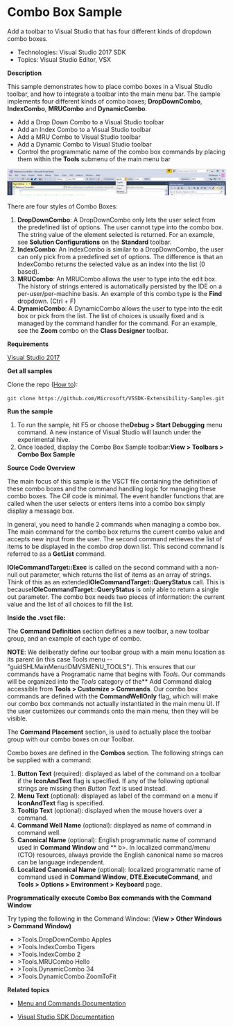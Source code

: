 # Combo Box Sample
Add a toolbar to Visual Studio that has four different kinds of
dropdown combo boxes.

* Technologies: Visual Studio 2017 SDK
* Topics: Visual Studio Editor, VSX


**Description**

This sample demonstrates how to place combo boxes in a Visual Studio toolbar,
and how to integrate a toolbar into the main menu bar. The sample implements
four different kinds of combo boxes; **DropDownCombo**, **IndexCombo**,
**MRUCombo** and **DynamicCombo**.

  * Add a Drop Down Combo to a Visual Studio toolbar
  * Add an Index Combo to a Visual Studio toolbar
  * Add a MRU Combo to Visual Studio toolbar
  * Add a Dynamic Combo to Visual Studio toolbar
  * Control the programmatic name of the combo box commands by placing them within the **Tools** submenu of the main menu bar

![image](C%23/Example.ComboBox.png)

There are four styles of Combo Boxes:

  1. **DropDownCombo**: A DropDownCombo only lets the user select from the predefined list of options. The user cannot type into the combo box. The string value of the element selected is returned. For an example, see **Solution Configurations** on the **Standard** toolbar.
  2. **IndexCombo**: An IndexCombo is similar to a DropDownCombo, the user can only pick from a predefined set of options. The difference is that an IndexCombo returns the selected value as an index into the list (0 based).
  3. **MRUCombo**: An MRUCombo allows the user to type into the edit box. The history of strings entered is automatically persisted by the IDE on a per-user/per-machine basis. An example of this combo type is the **Find** dropdown. (Ctrl + F)
  4. **DynamicCombo**: A DynamicCombo allows the user to type into the edit box or pick from the list. The list of choices is usually fixed and is managed by the command handler for the command. For an example, see the **Zoom** combo on the **Class Designer** toolbar.



**Requirements**

[ Visual Studio 2017 ](https://www.visualstudio.com/products/visual-studio-community-vs?wt.mc_id=o~display~github~vssdk)



**Get all samples**

Clone the repo ([How to](https://git-scm.com/book/en/v2/Git-Basics-Getting-a-Git-Repository#Cloning-an-Existing-Repository)):

`git clone https://github.com/Microsoft/VSSDK-Extensibility-Samples.git`

**Run the sample**

  1. To run the sample, hit F5 or choose the**Debug &gt; Start Debugging** menu command. A new instance of Visual Studio will launch under the experimental hive.
  2. Once loaded, display the Combo Box Sample toolbar:**View &gt; Toolbars &gt; Combo Box Sample**



**Source Code Overview**

The main focus of this sample is the VSCT file containing the definition of
these combo boxes and the command handling logic for managing these combo
boxes. The C# code is minimal. The event handler functions that are called
when the user selects or enters items into a combo box simply display a
message box.

In general, you need to handle 2 commands when managing a combo box. The main
command for the combo box returns the current combo value and accepts new
input from the user. The second command retrieves the list of items to be
displayed in the combo drop down list. This second command is referred to as a
**GetList** command.

**IOleCommandTarget::Exec** is called on the second command with a non-null out parameter, which returns the list of items as an array of strings. Think of this as an extended**IOleCommandTarget::QueryStatus** call. This is because**IOleCommandTarget::QueryStatus** is only able to return a single out parameter. The combo box needs two pieces of information: the current value and the list of all choices to fill the list.

**Inside the .vsct file:**

The **Command Definition** section defines a new toolbar, a new toolbar group,
and an example of each type of combo.

**NOTE**: We deliberatly define our toolbar group with a main menu location as its parent (in this case Tools menu -- "guidSHLMainMenu:IDMVSMENU_TOOLS"). This ensures that our commands have a Programatic name that begins with _Tools_. Our commands will be organized into the _Tools_ category of the** Add Command dialog accessible from **Tools &gt; Customize &gt; Commands**. Our combo box commands are defined with the **CommandWellOnly** flag, which will make our combo box commands not actually instantiated in the main menu UI. If the user customizes our commands onto the main menu, then they will be visible.

The **Command Placement** section, is used to actually place the toolbar group
with our combo boxes on our Toolbar.

Combo boxes are defined in the **Combos** section. The following strings can
be supplied with a command:

  1. **Button Text** (required): displayed as label of the command on a toolbar if the **IconAndText** flag is specified. If any of the following optional strings are missing then _Button Text_ is used instead.
  2. **Menu Text** (optional): displayed as label of the command on a menu if **IconAndText** flag is specified.
  3. **Tooltip Text** (optional): displayed when the mouse hovers over a command.
  4. **Command Well Name** (optional): displayed as name of command in command well.
  5. **Canonical Name** (optional): English programmatic name of command used in **Command Window** and ** b&gt;. In localized command/menu (CTO) resources, always provide the English canonical name so macros can be language independent.
  6. **Localized Canonical Name** (optional): localized programmatic name of command used in **Command Window**, **DTE.ExecuteCommand**, and **Tools &gt; Options &gt; Environment &gt; Keyboard** page.



**Programmatically execute Combo Box commands with the Command Window**

Try typing the following in the Command Window: (**View &gt; Other Windows &gt;
Command Window)**

  * &gt;Tools.DropDownCombo Apples
  * &gt;Tools.IndexCombo Tigers
  * &gt;Tools.IndexCombo 2
  * &gt;Tools.MRUCombo Hello
  * &gt;Tools.DynamicCombo 34
  * &gt;Tools.DynamicCombo ZoomToFit



**Related topics**

* [ Menu and Commands Documentation ](https://docs.microsoft.com/en-us/visualstudio/extensibility/extending-menus-and-commands)

* [ Visual Studio SDK Documentation ](https://docs.microsoft.com/en-us/visualstudio/extensibility/visual-studio-sdk)
